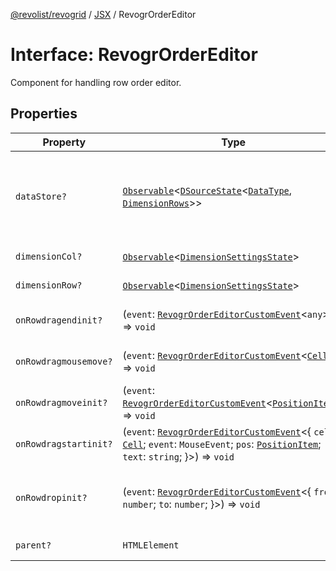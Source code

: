 [@revolist/revogrid](README.md) / [JSX](Namespace.JSX.md) / RevogrOrderEditor

# Interface: RevogrOrderEditor

Component for handling row order editor.

## Properties

| Property | Type | Description | Defined in |
| ------ | ------ | ------ | ------ |
| `dataStore?` | [`Observable`](TypeAlias.Observable.md)\<[`DSourceState`](TypeAlias.DSourceState.md)\<[`DataType`](TypeAlias.DataType.md), [`DimensionRows`](TypeAlias.DimensionRows.md)\>\> | Static stores, not expected to change during component lifetime | [src/components.d.ts:1842](https://github.com/revolist/revogrid/blob/0bf9217987a0038bc73b1aec64e1a3314302e790/src/components.d.ts#L1842) |
| `dimensionCol?` | [`Observable`](TypeAlias.Observable.md)\<[`DimensionSettingsState`](Interface.DimensionSettingsState.md)\> | Dimension settings X | [src/components.d.ts:1846](https://github.com/revolist/revogrid/blob/0bf9217987a0038bc73b1aec64e1a3314302e790/src/components.d.ts#L1846) |
| `dimensionRow?` | [`Observable`](TypeAlias.Observable.md)\<[`DimensionSettingsState`](Interface.DimensionSettingsState.md)\> | Dimension settings Y | [src/components.d.ts:1850](https://github.com/revolist/revogrid/blob/0bf9217987a0038bc73b1aec64e1a3314302e790/src/components.d.ts#L1850) |
| `onRowdragendinit?` | (`event`: [`RevogrOrderEditorCustomEvent`](Interface.RevogrOrderEditorCustomEvent.md)\<`any`\>) => `void` | Row drag ended started | [src/components.d.ts:1854](https://github.com/revolist/revogrid/blob/0bf9217987a0038bc73b1aec64e1a3314302e790/src/components.d.ts#L1854) |
| `onRowdragmousemove?` | (`event`: [`RevogrOrderEditorCustomEvent`](Interface.RevogrOrderEditorCustomEvent.md)\<[`Cell`](Interface.Cell.md)\>) => `void` | Row mouse move started | [src/components.d.ts:1858](https://github.com/revolist/revogrid/blob/0bf9217987a0038bc73b1aec64e1a3314302e790/src/components.d.ts#L1858) |
| `onRowdragmoveinit?` | (`event`: [`RevogrOrderEditorCustomEvent`](Interface.RevogrOrderEditorCustomEvent.md)\<[`PositionItem`](Interface.PositionItem.md)\>) => `void` | Row move started | [src/components.d.ts:1862](https://github.com/revolist/revogrid/blob/0bf9217987a0038bc73b1aec64e1a3314302e790/src/components.d.ts#L1862) |
| `onRowdragstartinit?` | (`event`: [`RevogrOrderEditorCustomEvent`](Interface.RevogrOrderEditorCustomEvent.md)\<\{ `cell`: [`Cell`](Interface.Cell.md); `event`: `MouseEvent`; `pos`: [`PositionItem`](Interface.PositionItem.md); `text`: `string`; \}\>) => `void` | Row drag started | [src/components.d.ts:1866](https://github.com/revolist/revogrid/blob/0bf9217987a0038bc73b1aec64e1a3314302e790/src/components.d.ts#L1866) |
| `onRowdropinit?` | (`event`: [`RevogrOrderEditorCustomEvent`](Interface.RevogrOrderEditorCustomEvent.md)\<\{ `from`: `number`; `to`: `number`; \}\>) => `void` | Row dragged, new range ready to be applied | [src/components.d.ts:1875](https://github.com/revolist/revogrid/blob/0bf9217987a0038bc73b1aec64e1a3314302e790/src/components.d.ts#L1875) |
| `parent?` | `HTMLElement` | Parent element | [src/components.d.ts:1882](https://github.com/revolist/revogrid/blob/0bf9217987a0038bc73b1aec64e1a3314302e790/src/components.d.ts#L1882) |
